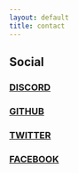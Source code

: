 ```yaml
---
layout: default
title: contact
---
```


## Social
### [DISCORD](https://discord.com/invite/EgkWPws6vV)
### [GITHUB](https://github.com/0xbitx)
### [TWITTER](https://twitter.com/0xbit)
### [FACEBOOK](https://facebook.com/0xbit)
